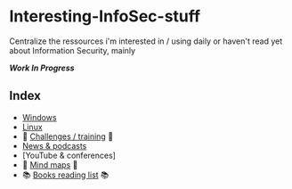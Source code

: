 # Interesting-InfoSec-stuff
Centralize the ressources i'm interested in / using daily or haven't read yet about Information Security, mainly

*__Work In Progress__*


## Index
* [Windows](https://github.com/B0redNab/Interesting-InfoSec-stuff/blob/master/docs/systems/Windows/windows.md)
* [Linux](https://github.com/B0redNab/Interesting-InfoSec-stuff/blob/master/docs/systems/Linux/linux.md)
* :dart: [Challenges / training](https://github.com/B0redNab/Interesting-InfoSec-stuff/blob/master/docs/challenges/challenges-websites.md) :dart:
* [News & podcasts](https://github.com/B0redNab/Interesting-InfoSec-stuff/blob/master/docs/news/news.md)
* [YouTube & conferences]
* :scroll: [Mind maps](https://github.com/B0redNab/Interesting-InfoSec-stuff/blob/master/docs/mindmaps/mindmaps.md) :scroll:
* :books: [Books reading list](https://github.com/B0redNab/Interesting-InfoSec-stuff/blob/master/docs/books/reading-list.md) :books:
